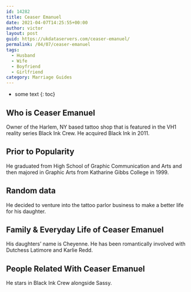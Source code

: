 ```yaml
---
id: 14282
title: Ceaser Emanuel
date: 2021-04-07T14:25:55+00:00
author: victor
layout: post
guid: https://ukdataservers.com/ceaser-emanuel/
permalink: /04/07/ceaser-emanuel
tags:
  - Husband
  - Wife
  - Boyfriend
  - Girlfriend
category: Marriage Guides
---
```


* some text
{: toc}


## Who is Ceaser Emanuel



Owner of the Harlem, NY based tattoo shop that is featured in the VH1 reality series Black Ink Crew. He acquired Black Ink in 2011. 

                
                
                
## Prior to Popularity



He graduated from High School of Graphic Communication and Arts and then majored in Graphic Arts from Katharine Gibbs College in 1999. 

                
                
                
## Random data



He decided to venture into the tattoo parlor business to make a better life for his daughter. 

                
                
                
## Family & Everyday Life of Ceaser Emanuel



His daughters&#8217; name is Cheyenne. He has been romantically involved with Dutchess Latimore and Karlie Redd. 

                
                
                
## People Related With Ceaser Emanuel



He stars in Black Ink Crew alongside Sassy. 

                
              
            
          
          
          